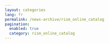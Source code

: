 ```yaml
---
layout: categories
lang: fr
permalink: /news-archive/rism_online_catalog
pagination: 
  enabled: true
  category: rism_online_catalog
---
```

